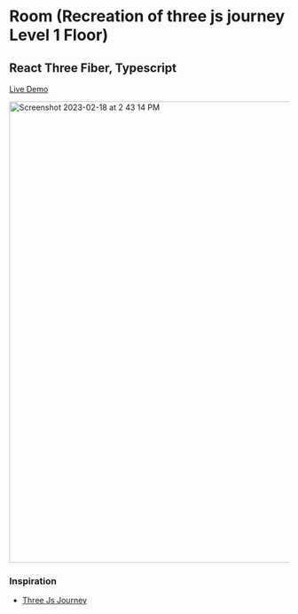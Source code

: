 # Room (Recreation of three js journey Level 1 Floor)

## React Three Fiber, Typescript

[Live Demo](https://r3f-one.vercel.app/)

<img width="833" alt="Screenshot 2023-02-18 at 2 43 14 PM" src="https://user-images.githubusercontent.com/76642519/219856101-6ee2a72f-59ac-41b7-97b3-7b03a9fa3fb3.png">


### Inspiration

-   [Three Js Journey](https://threejs-journey.com/)
